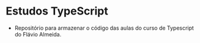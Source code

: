# Estudos TypeScript 
- Repositório para armazenar o código das aulas do curso de Typescript do Flávio Almeida.
